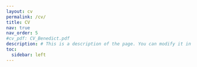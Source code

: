 ```yaml
---
layout: cv
permalink: /cv/
title: CV
nav: true
nav_order: 5
#cv_pdf: CV_Benedict.pdf
description: # This is a description of the page. You can modify it in '_pages/cv.md'. You can also change or remove the top pdf download button.
toc:
  sidebar: left
---
```

